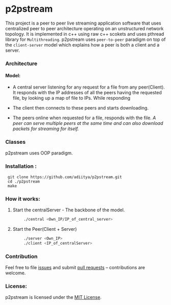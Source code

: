 # p2pstream
This project is a peer to peer live streaming application software that uses centralized peer to
peer architecture operating on an unstructured network topology. It is implemented in c++ using raw c++ scokets and uses pthread library for `Multithreading`.
p2pstream uses `peer-to-peer` paradigm on top of the `client-server` model which explains how a peer is both a client and a server. 
### Architecture
#### Model: 
* A central server listening for any request for a file from any peer(Client). It responds with the IP addresses of all the peers having the requested file, by looking up a map of file to IPs. While responding 

* The client then connects to these peers and starts downloading. 

* The peers online when requested for a file, responds with the file. _A peer can serve multiple peers at the same time and can also download packets for streaming for itself._

### Classes
p2pstream uses OOP paradigm.




### Installation : 
	 git clone https://github.com/adiitya/p2pstream.git
	 cd ./p2pstream
	 make
### How it works: 
1. Start the centralServer - The backbone of the model.
```sh
        ./central <Own_IP/IP_of_central_server>
```
2. Start the Peer(Client + Server)
```sh
		./server <Own_IP>
		./client <IP_of_centralServer>
```		

### Contribution
Feel free to file [issues](https://github.com/adiitya/p2pstream/issues) and submit [pull requests](https://github.com/adiitya/p2pstream/pulls) – contributions are welcome.

### License:
p2pstream is licensed under the [MIT License](aditya.mit-license.org).